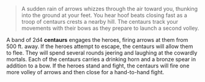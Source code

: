 >A sudden rain of arrows whizzes through the air toward you, thunking into the ground at your feet. You hear hoof beats closing fast as a troop of centaurs crests a nearby hill. The centaurs track your movements with their bows as they prepare to launch a second volley.

A band of 2d4 **centaurs** engages the heroes, firing arrows at them from 500 ft. away. If the heroes attempt to escape, the centaurs will allow them to flee. They will spend several rounds jeering and laughing at the cowardly mortals. Each of the centaurs carries a drinking horn and a bronze spear in addition to a bow. If the heroes stand and fight, the centaurs will fire one more volley of arrows and then close for a hand-to-hand fight.